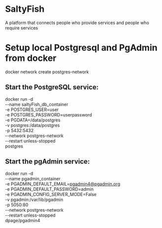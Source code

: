 # SaltyFish
A platform that connects people who provide services and people who require services

# Setup local Postgresql and PgAdmin from docker
docker network create postgres-network

## Start the PostgreSQL service:
docker run -d \
--name saltyFish_db_container \
-e POSTGRES_USER=user \
-e POSTGRES_PASSWORD=userpassword \
-e PGDATA=/data/postgres \
-v postgres:/data/postgres \
-p 5432:5432 \
--network postgres-network \
--restart unless-stopped \
postgres

## Start the pgAdmin service:
docker run -d \
--name pgadmin_container \
-e PGADMIN_DEFAULT_EMAIL=pgadmin4@pgadmin.org \
-e PGADMIN_DEFAULT_PASSWORD=admin \
-e PGADMIN_CONFIG_SERVER_MODE=False \
-v pgadmin:/var/lib/pgadmin \
-p 5050:80 \
--network postgres-network \
--restart unless-stopped \
dpage/pgadmin4